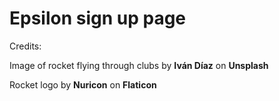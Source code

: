 # Epsilon sign up page

Credits:

Image of rocket flying through clubs by __Iván Díaz__ on __Unsplash__ 

Rocket logo by __Nuricon__ on __Flaticon__ 
